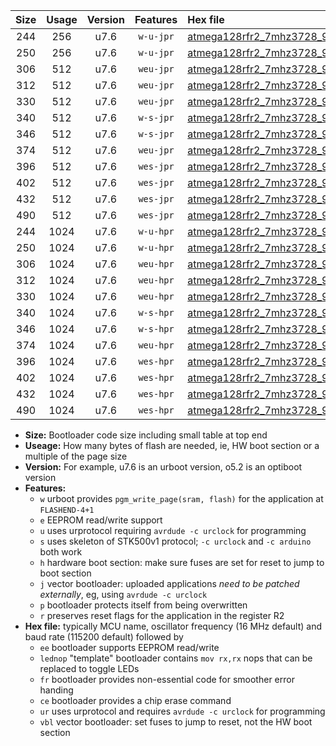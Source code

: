 |Size|Usage|Version|Features|Hex file|
|:-:|:-:|:-:|:-:|:--|
|244|256|u7.6|`w-u-jpr`|[atmega128rfr2_7mhz3728_9600bps_ur_vbl.hex](https://raw.githubusercontent.com/stefanrueger/urboot/main/atmega128rfr2_7mhz3728_9600bps_ur_vbl.hex)|
|250|256|u7.6|`w-u-jpr`|[atmega128rfr2_7mhz3728_9600bps_lednop_ur_vbl.hex](https://raw.githubusercontent.com/stefanrueger/urboot/main/atmega128rfr2_7mhz3728_9600bps_lednop_ur_vbl.hex)|
|306|512|u7.6|`weu-jpr`|[atmega128rfr2_7mhz3728_9600bps_ee_ur_vbl.hex](https://raw.githubusercontent.com/stefanrueger/urboot/main/atmega128rfr2_7mhz3728_9600bps_ee_ur_vbl.hex)|
|312|512|u7.6|`weu-jpr`|[atmega128rfr2_7mhz3728_9600bps_ee_lednop_ur_vbl.hex](https://raw.githubusercontent.com/stefanrueger/urboot/main/atmega128rfr2_7mhz3728_9600bps_ee_lednop_ur_vbl.hex)|
|330|512|u7.6|`weu-jpr`|[atmega128rfr2_7mhz3728_9600bps_ee_lednop_fr_ur_vbl.hex](https://raw.githubusercontent.com/stefanrueger/urboot/main/atmega128rfr2_7mhz3728_9600bps_ee_lednop_fr_ur_vbl.hex)|
|340|512|u7.6|`w-s-jpr`|[atmega128rfr2_7mhz3728_9600bps_vbl.hex](https://raw.githubusercontent.com/stefanrueger/urboot/main/atmega128rfr2_7mhz3728_9600bps_vbl.hex)|
|346|512|u7.6|`w-s-jpr`|[atmega128rfr2_7mhz3728_9600bps_lednop_vbl.hex](https://raw.githubusercontent.com/stefanrueger/urboot/main/atmega128rfr2_7mhz3728_9600bps_lednop_vbl.hex)|
|374|512|u7.6|`weu-jpr`|[atmega128rfr2_7mhz3728_9600bps_ee_lednop_fr_ce_ur_vbl.hex](https://raw.githubusercontent.com/stefanrueger/urboot/main/atmega128rfr2_7mhz3728_9600bps_ee_lednop_fr_ce_ur_vbl.hex)|
|396|512|u7.6|`wes-jpr`|[atmega128rfr2_7mhz3728_9600bps_ee_vbl.hex](https://raw.githubusercontent.com/stefanrueger/urboot/main/atmega128rfr2_7mhz3728_9600bps_ee_vbl.hex)|
|402|512|u7.6|`wes-jpr`|[atmega128rfr2_7mhz3728_9600bps_ee_lednop_vbl.hex](https://raw.githubusercontent.com/stefanrueger/urboot/main/atmega128rfr2_7mhz3728_9600bps_ee_lednop_vbl.hex)|
|432|512|u7.6|`wes-jpr`|[atmega128rfr2_7mhz3728_9600bps_ee_lednop_fr_vbl.hex](https://raw.githubusercontent.com/stefanrueger/urboot/main/atmega128rfr2_7mhz3728_9600bps_ee_lednop_fr_vbl.hex)|
|490|512|u7.6|`wes-jpr`|[atmega128rfr2_7mhz3728_9600bps_ee_lednop_fr_ce_vbl.hex](https://raw.githubusercontent.com/stefanrueger/urboot/main/atmega128rfr2_7mhz3728_9600bps_ee_lednop_fr_ce_vbl.hex)|
|244|1024|u7.6|`w-u-hpr`|[atmega128rfr2_7mhz3728_9600bps_ur.hex](https://raw.githubusercontent.com/stefanrueger/urboot/main/atmega128rfr2_7mhz3728_9600bps_ur.hex)|
|250|1024|u7.6|`w-u-hpr`|[atmega128rfr2_7mhz3728_9600bps_lednop_ur.hex](https://raw.githubusercontent.com/stefanrueger/urboot/main/atmega128rfr2_7mhz3728_9600bps_lednop_ur.hex)|
|306|1024|u7.6|`weu-hpr`|[atmega128rfr2_7mhz3728_9600bps_ee_ur.hex](https://raw.githubusercontent.com/stefanrueger/urboot/main/atmega128rfr2_7mhz3728_9600bps_ee_ur.hex)|
|312|1024|u7.6|`weu-hpr`|[atmega128rfr2_7mhz3728_9600bps_ee_lednop_ur.hex](https://raw.githubusercontent.com/stefanrueger/urboot/main/atmega128rfr2_7mhz3728_9600bps_ee_lednop_ur.hex)|
|330|1024|u7.6|`weu-hpr`|[atmega128rfr2_7mhz3728_9600bps_ee_lednop_fr_ur.hex](https://raw.githubusercontent.com/stefanrueger/urboot/main/atmega128rfr2_7mhz3728_9600bps_ee_lednop_fr_ur.hex)|
|340|1024|u7.6|`w-s-hpr`|[atmega128rfr2_7mhz3728_9600bps.hex](https://raw.githubusercontent.com/stefanrueger/urboot/main/atmega128rfr2_7mhz3728_9600bps.hex)|
|346|1024|u7.6|`w-s-hpr`|[atmega128rfr2_7mhz3728_9600bps_lednop.hex](https://raw.githubusercontent.com/stefanrueger/urboot/main/atmega128rfr2_7mhz3728_9600bps_lednop.hex)|
|374|1024|u7.6|`weu-hpr`|[atmega128rfr2_7mhz3728_9600bps_ee_lednop_fr_ce_ur.hex](https://raw.githubusercontent.com/stefanrueger/urboot/main/atmega128rfr2_7mhz3728_9600bps_ee_lednop_fr_ce_ur.hex)|
|396|1024|u7.6|`wes-hpr`|[atmega128rfr2_7mhz3728_9600bps_ee.hex](https://raw.githubusercontent.com/stefanrueger/urboot/main/atmega128rfr2_7mhz3728_9600bps_ee.hex)|
|402|1024|u7.6|`wes-hpr`|[atmega128rfr2_7mhz3728_9600bps_ee_lednop.hex](https://raw.githubusercontent.com/stefanrueger/urboot/main/atmega128rfr2_7mhz3728_9600bps_ee_lednop.hex)|
|432|1024|u7.6|`wes-hpr`|[atmega128rfr2_7mhz3728_9600bps_ee_lednop_fr.hex](https://raw.githubusercontent.com/stefanrueger/urboot/main/atmega128rfr2_7mhz3728_9600bps_ee_lednop_fr.hex)|
|490|1024|u7.6|`wes-hpr`|[atmega128rfr2_7mhz3728_9600bps_ee_lednop_fr_ce.hex](https://raw.githubusercontent.com/stefanrueger/urboot/main/atmega128rfr2_7mhz3728_9600bps_ee_lednop_fr_ce.hex)|

- **Size:** Bootloader code size including small table at top end
- **Useage:** How many bytes of flash are needed, ie, HW boot section or a multiple of the page size
- **Version:** For example, u7.6 is an urboot version, o5.2 is an optiboot version
- **Features:**
  + `w` urboot provides `pgm_write_page(sram, flash)` for the application at `FLASHEND-4+1`
  + `e` EEPROM read/write support
  + `u` uses urprotocol requiring `avrdude -c urclock` for programming
  + `s` uses skeleton of STK500v1 protocol; `-c urclock` and `-c arduino` both work
  + `h` hardware boot section: make sure fuses are set for reset to jump to boot section
  + `j` vector bootloader: uploaded applications *need to be patched externally*, eg, using `avrdude -c urclock`
  + `p` bootloader protects itself from being overwritten
  + `r` preserves reset flags for the application in the register R2
- **Hex file:** typically MCU name, oscillator frequency (16 MHz default) and baud rate (115200 default) followed by
  + `ee` bootloader supports EEPROM read/write
  + `lednop` "template" bootloader contains `mov rx,rx` nops that can be replaced to toggle LEDs
  + `fr` bootloader provides non-essential code for smoother error handing
  + `ce` bootloader provides a chip erase command
  + `ur` uses urprotocol and requires `avrdude -c urclock` for programming
  + `vbl` vector bootloader: set fuses to jump to reset, not the HW boot section
